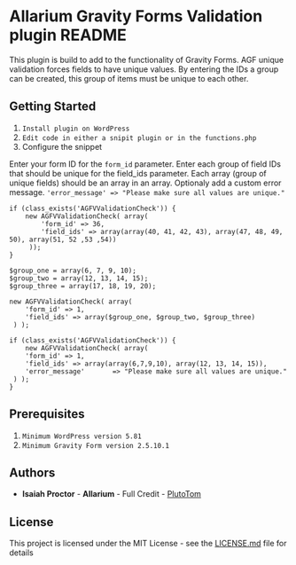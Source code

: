 # Allarium Gravity Forms Validation plugin README

This plugin is build to add to the functionality of Gravity Forms. AGF unique validation forces fields to have unique values. By entering the IDs a group can be created, this group of items must be unique to each other.


## Getting Started

1. `Install plugin on WordPress`
2. `Edit code in either a snipit plugin or in the functions.php`
3. Configure the snippet

Enter your form ID for the `form_id` parameter.
Enter each group of field IDs that should be unique for the field_ids parameter. Each array (group of unique fields) should be an array in an array.
Optionaly add a custom error message. `'error_message' => "Please make sure all values are unique."`

```
if (class_exists('AGFVValidationCheck')) {
	new AGFVValidationCheck( array(
		'form_id' => 36,
		'field_ids' => array(array(40, 41, 42, 43), array(47, 48, 49, 50), array(51, 52 ,53 ,54))
	 ));
}
```
```
$group_one = array(6, 7, 9, 10);
$group_two = array(12, 13, 14, 15);
$group_three = array(17, 18, 19, 20);

new AGFVValidationCheck( array(
	'form_id' => 1,
	'field_ids' => array($group_one, $group_two, $group_three)
 ) );
```
```
if (class_exists('AGFVValidationCheck')) {
	new AGFVValidationCheck( array(
	'form_id' => 1,
	'field_ids' => array(array(6,7,9,10), array(12, 13, 14, 15)),
	'error_message'       => "Please make sure all values are unique."
 ) );
}
```


## Prerequisites
1. `Minimum WordPress version 5.81`
2. `Minimum Gravity Form version 2.5.10.1`


## Authors
- **Isaiah Proctor** - **Allarium** - Full Credit - [PlutoTom](https://github.com/plutotom)

## License
This project is licensed under the MIT License - see the [LICENSE.md](LICENSE.md) file for details
